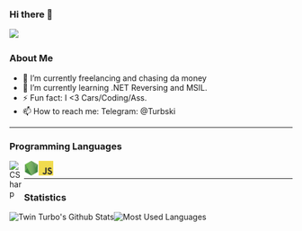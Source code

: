 ### Hi there 👋
![](https://komarev.com/ghpvc/?username=turbski&color=orange)
<!--
**Turbski/Turbski** is a ✨ _special_ ✨ repository because its `README.md` (this file) appears on your GitHub profile.

Here are some ideas to get you started:

- 🔭 I’m currently working on ...
- 🌱 I’m currently learning ...
- 👯 I’m looking to collaborate on ...
- 🤔 I’m looking for help with ...
- 💬 Ask me about ...
- 📫 How to reach me: ...
- 😄 Pronouns: ...
- ⚡ Fun fact: ...
-->

### About Me
- 🔭 I’m currently freelancing and chasing da money
- 🌱 I’m currently learning .NET Reversing and MSIL.
- ⚡ Fun fact: I <3 Cars/Coding/Ass.
- 📫 How to reach me: Telegram: @Turbski
---

### Programming Languages
<img align="left" alt="CSharp" width="26px" src="https://raw.githubusercontent.com/simple-icons/simple-icons/develop/icons/csharp.svg" />
<img align="left" alt="Node.js" width="26px" src="https://raw.githubusercontent.com/github/explore/80688e429a7d4ef2fca1e82350fe8e3517d3494d/topics/nodejs/nodejs.png" />
<img align="left" alt="JavaScript" width="26px" src="https://raw.githubusercontent.com/github/explore/80688e429a7d4ef2fca1e82350fe8e3517d3494d/topics/javascript/javascript.png" />  


---


### Statistics
<img align="left" alt="Twin Turbo's Github Stats" src="https://github-readme-stats.vercel.app/api?username=turbski&theme=dark&show_icons=true" />
<img align="left" alt="Most Used Languages" src="https://github-readme-stats.vercel.app/api/top-langs/?username=turbski&theme=dark&layout=compact" />
